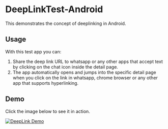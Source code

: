# DeepLinkTest-Android #
This demonstrates the concept of deeplinking in Android.

## Usage ##
With this test app you can:
1. Share the deep link URL to whatsapp or any other apps that accept text by clicking on the chat icon inside the detail page.
2. The app automatically opens and jumps into the specific detail page when you click on the link in whatsapp, chrome browser or any other app that supports hyperlinking.

## Demo ##
Click the image below to see it in action.

[![DeepLink Demo](https://img.youtube.com/vi/Pk1TmoWN5YE/0.jpg)](https://www.youtube.com/watch?v=Pk1TmoWN5YE)
